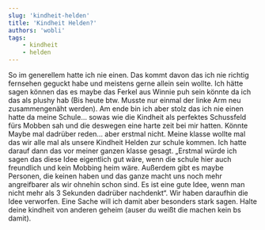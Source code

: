 ```yaml
---
slug: 'kindheit-helden'
title: 'Kindheit Helden?'
authors: 'wobli'
tags:
    - kindheit
    - helden
---
```


So im generellem hatte ich nie einen. Das kommt davon das ich nie richtig fernsehen geguckt habe und meistens gerne allein sein wollte. Ich hätte sagen können das es maybe das Ferkel aus Winnie puh sein könnte da ich das als plushy hab (Bis heute btw. Musste nur einmal der linke Arm neu zusammengenäht werden). Am ende bin ich aber stolz das ich nie einen hatte da meine Schule… sowas wie die Kindheit als perfektes Schussfeld fürs Mobben sah und die deswegen eine harte zeit bei mir hatten. Könnte Maybe mal dadrüber reden… aber erstmal nicht. Meine klasse wollte mal das wir alle mal als unsere Kindheit Helden zur schule kommen. Ich hatte darauf dann das vor meiner ganzen klasse gesagt. „Erstmal würde ich sagen das diese Idee eigentlich gut wäre, wenn die schule hier auch freundlich und kein Mobbing heim wäre. Außerdem gibt es maybe Personen, die keinen haben und das ganze macht uns noch mehr angreifbarer als wir ohnehin schon sind. Es ist eine gute Idee, wenn man nicht mehr als 3 Sekunden dadrüber nachdenkt“. Wir haben daraufhin die Idee verworfen.  Eine Sache will ich damit aber besonders stark sagen. Halte deine kindheit von anderen geheim (auser du weißt die machen kein bs damit).